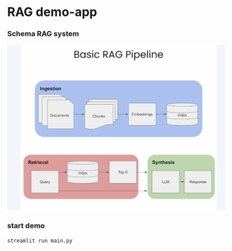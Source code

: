 # RAG demo-app

### Schema RAG system
![RAG](img/rag_system.png?raw=true)

### start demo
```sh
streamlit run main.py
```